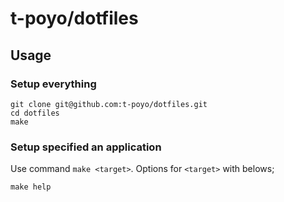 t-poyo/dotfiles
====

## Usage

### Setup everything

```console
git clone git@github.com:t-poyo/dotfiles.git
cd dotfiles
make
```

### Setup specified an application

Use command `make <target>`.
Options for `<target>` with belows;

```console
make help
```
